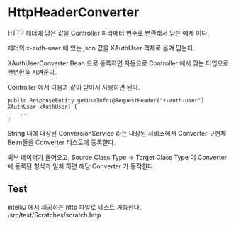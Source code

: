 # HttpHeaderConverter

HTTP 헤더에 담은 값을 Controller 파라메터 변수로 변환해서 담는 예제 이다.

헤더의 x-auth-user 에 있는 json 값을 XAuthUser 객체로 옮겨 담는다.

XAuthUserConverter Bean 으로 등록하면 자동으로 Controller 에서 맞는 타입으로 현변환을 시켜준다. 

Controller 에서 다음과 같이 받아서 사용하면 된다.

```
public ResponseEntity getUseInfo(@RequestHeader("x-auth-user") XAuthUser xAuthUser) {
    ...
}
```

String 내에 내장된 ConversionService 라는 내장된 서비스에서 Converter 구현체 Bean들을 Converter 리스트에 등록한다. 

외부 데이터가 들어오고, Source Class Type -> Target Class Type 이 Converter 에 등록된 형식과 일치 하면 해당 Converter 가 동작한다.


## Test
intelliJ 에서 제공하는 http 파일로 테스트 가능한다. 
/src/test/Scratches/scratch.http